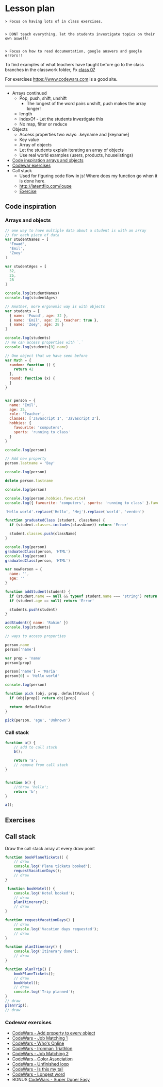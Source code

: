 # Lesson plan
```
> Focus on having lots of in class exercises.


> DONT teach everything, let the students investigate topics on their own aswell!


> Focus on how to read documentation, google answers and google errors!!
```

To find examples of what teachers have taught before go to the class branches in the classwork folder, Fx [class 07](https://github.com/HackYourFuture-CPH/JavaScript/tree/class07/JavaScript1/Week1/classwork)

For exercises https://www.codewars.com is a good site.

---

- Arrays continued
    - Pop, push, shift, unshift
      - The longest of the word pairs unshift, push makes the array longer!
    - length
    - indexOf - Let the students investigate this
    - No map, filter or reduce
- Objects
    - Access properties two ways: .keyname and [keyname]
    - Key value
    - Array of objects
    - Let the students explain iterating an array of objects
    - Use real world examples (users, products, houselistings)
- [Code inspiration arrays and objects](#arrays-and-objects)
- [Codewar exercises](codewar-exercises)
- Call stack
  - Used for figuring code flow in js! Where does my function go when it is done here.
  - http://latentflip.com/loupe
  - [Exercise](#call-stack)

## Code inspiration

### Arrays and objects

```js
// one way to have multiple data about a student is with an array
// for each piece of data
var studentNames = [
  'Fowad',
  'Emil',
  'Zoey'
]

var studentAges = [
  32,
  25,
  28
]

console.log(studentNames)
console.log(studentAges)

// Another, more ergonomic way is with objects
var students = [
  { name: 'Fowad', age: 32 },
  { name: 'Emil', age: 25, teacher: true },
  { name: 'Zoey', age: 28 }
]

console.log(students)
// We can access properties with `.`
console.log(students[0].name)

// One object that we have seen before
var Math = {
  random: function () {
    return 42
  },
  round: function (x) {
  }
}


var person = {
  name: 'Emil',
  age: 25,
  role: 'Teacher',
  classes: ['Javascript 1', 'Javascript 2'],
  hobbies: {
    favourite: 'computers',
    sports: 'running to class'
  }
}

console.log(person)

// Add new property
person.lastname = 'Bay'

console.log(person)

delete person.lastname

console.log(person)

console.log(person.hobbies.favourite)
console.log({ favourite: 'computers', sports: 'running to class' }.favourite)

'Hello world'.replace('Hello', 'Hej').replace('world', 'verden')

function graduatedClass (student, className) {
  if (student.classes.includes(className)) return 'Error'

  student.classes.push(className)
}

console.log(person)
graduatedClass(person, 'HTML')
console.log(person)
graduatedClass(person, 'HTML')

var newPerson = {
  name: '',
  age: ''
}

function addStudent(student) {
  if (student.name == null && typeof student.name === 'string') return 'Error'
  if (student.age == null) return 'Error'

  students.push(student)
}

addStudent({ name: 'Rahim' })
console.log(students)

// ways to access properties

person.name
person['name']

var prop = 'name'
person[prop]

person['name'] = 'Maria'
person[0] = 'Hello world'

console.log(person)

function pick (obj, prop, defaultValue) {
  if (obj[prop]) return obj[prop]

  return defaultValue
}

pick(person, 'age', 'Unknown')
```

### Call stack
```js
function a() {
    // add to call stack
    b();

    return 'a';
    // remove from call stack
}


function b() {
    //throw 'hello';
    return 'b';
}

a();


```


## Exercises

## Call stack

Draw the call stack array at every draw point
```js
function bookPlaneTickets() {
    // draw
    console.log('Plane tickets booked');
    requestVacationDays();
    // draw
}

 function bookHotel() {
    console.log('Hotel booked');
    // draw
    planItinerary();
    // draw
}

function requestVacationDays() {
    // draw
    console.log('Vacation days requested');
    // draw
}

function planItinerary() {
    console.log('Itinerary done');
    // draw
}

function planTrip() {
    bookPlaneTickets();
    // draw
    bookHotel();
    // draw
    console.log('Trip planned');
}
// draw
planTrip();
// draw
```

### Codewar exercises
- [CodeWars - Add property to every object](https://www.codewars.com/kata/add-property-to-every-object-in-array/train/javascript)
- [CodeWars - Job Matching 1](https://www.codewars.com/kata/job-matching-number-1/train/javascript)
- [CodeWars - Who's Online](https://www.codewars.com/kata/whos-online/train/javascript)
- [CodeWars - Ironman Triathlon](https://www.codewars.com/kata/ironman-triathlon/train/javascript)
- [CodeWars - Job Matching 2](https://www.codewars.com/kata/job-matching-number-2/train/javascript)
- [CodeWars - Color Association](https://www.codewars.com/kata/colour-association/train/javascript)
- [CodeWars - Unfinished loop](https://www.codewars.com/kata/unfinished-loop-bug-fixing-number-1/train/javascript)
- [CodeWars - Is this my tail](https://www.codewars.com/kata/is-this-my-tail/train/javascript)
- [CodeWars - Longest word](https://www.codewars.com/kata/squash-the-bugs/train/javascript)
- BONUS [CodeWars - Super Duper Easy](https://www.codewars.com/kata/super-duper-easy/train/javascript)